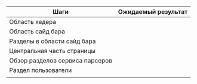 
| Шаги                            | Ожидаемый результат |
| ------------------------------- | ------------------- |
| Область хедера                  |                     |
| Область сайд бара               |                     |
| Разделы в области сайд бара     |                     |
| Центральная часть страницы      |                     |
| Обзор разделов сервиса парсеров |                     |
| Раздел пользователи             |                     |
|                                 |                     |
 
